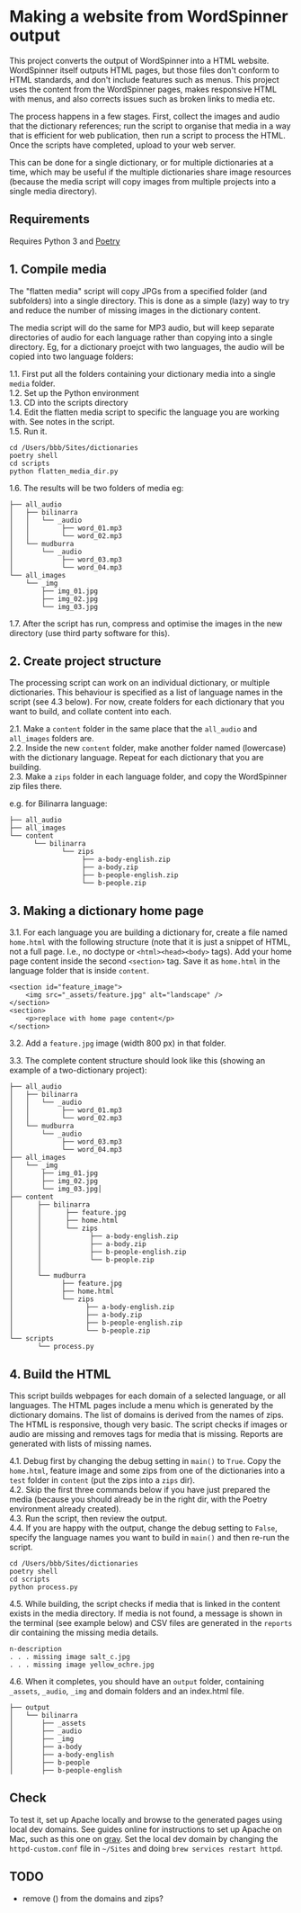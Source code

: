 # Making a website from WordSpinner output

This project converts the output of WordSpinner into a HTML website. WordSpinner itself outputs HTML pages, but those files don't conform to HTML standards, and don't include features such as menus. This project uses the content from the WordSpinner pages, makes responsive HTML with menus, and also corrects issues such as broken links to media etc.

The process happens in a few stages. First, collect the images and audio that the dictionary references; run the script to organise that media in a way that is efficient for web publication, then run a script to process the HTML. Once the scripts have completed, upload to your web server.

This can be done for a single dictionary, or for multiple dictionaries at a time, which may be useful if the multiple dictionaries share image resources (because the media script will copy images from multiple projects into a single media directory).

## Requirements

Requires Python 3 and [Poetry](https://python-poetry.org/docs/)


## 1. Compile media

The "flatten media" script will copy JPGs from a specified folder (and subfolders) into a single directory. This is done as a simple (lazy) way to try and reduce the number of missing images in the dictionary content. 

The media script will do the same for MP3 audio, but will keep separate directories of audio for each language rather than copying into a single directory. Eg, for a dictionary proejct with two languages, the audio will be copied into two language folders:


1.1. First put all the folders containing your dictionary media into a single `media` folder.  
1.2. Set up the Python environment  
1.3. CD into the scripts directory  
1.4. Edit the flatten media script to specific the language you are working with. See notes in the script.    
1.5. Run it.

```
cd /Users/bbb/Sites/dictionaries
poetry shell
cd scripts
python flatten_media_dir.py
```

1.6. The results will be two folders of media eg:
```shell
├── all_audio
│   ├── bilinarra
│   │   └── _audio
│   │        ├── word_01.mp3
│   │        └── word_02.mp3
│   └── mudburra
│       └── _audio
│            ├── word_03.mp3
│            └── word_04.mp3
└── all_images
    └── _img
        ├── img_01.jpg
        ├── img_02.jpg
        └── img_03.jpg
```


1.7. After the script has run, compress and optimise the images in the new directory (use third party software for this).


## 2. Create project structure

The processing script can work on an individual dictionary, or multiple dictionaries. This behaviour is specified as a list of language names in the script (see 4.3 below). For now, create folders for each dictionary that you want to build, and collate content into each.

2.1. Make a `content` folder in the same place that the `all_audio` and `all_images` folders are.   
2.2. Inside the new `content` folder, make another folder named (lowercase) with the dictionary language. Repeat for each dictionary that you are building.  
2.3. Make a `zips` folder in each language folder, and copy the WordSpinner zip files there.  

e.g. for Bilinarra language:

```shell
├── all_audio
├── all_images
└── content
      └── bilinarra
             └── zips
                  ├── a-body-english.zip
                  ├── a-body.zip
                  ├── b-people-english.zip
                  └── b-people.zip
```

## 3. Making a dictionary home page

3.1. For each language you are building a dictionary for, create a file named `home.html` with the following structure (note that it is just a snippet of HTML, not a full page. I.e., no doctype or `<html><head><body>` tags). Add your home page content inside the second `<section>` tag. Save it as `home.html` in the language folder that is inside `content`. 

```
<section id="feature_image">
    <img src="_assets/feature.jpg" alt="landscape" />
</section>
<section>
    <p>replace with home page content</p>
</section>
```

3.2. Add a `feature.jpg` image (width 800 px) in that folder.

3.3. The complete content structure should look like this (showing an example of a two-dictionary project):
```  
├── all_audio
│   ├── bilinarra
│   │   └── _audio
│   │        ├── word_01.mp3
│   │        └── word_02.mp3
│   └── mudburra
│       └── _audio
│            ├── word_03.mp3
│            └── word_04.mp3
├── all_images
│   └── _img
│       ├── img_01.jpg
│       ├── img_02.jpg
│       └── img_03.jpg│
├── content
│      ├── bilinarra
│      │      ├── feature.jpg
│      │      ├── home.html
│      │      └── zips
│      │            ├── a-body-english.zip
│      │            ├── a-body.zip
│      │            ├── b-people-english.zip
│      │            └── b-people.zip
│      │
│      └── mudburra
│            ├── feature.jpg
│            ├── home.html
│            └── zips
│                  ├── a-body-english.zip
│                  ├── a-body.zip
│                  ├── b-people-english.zip
│                  └── b-people.zip   
└── scripts
       └── process.py

```

## 4. Build the HTML

This script builds webpages for each domain of a selected language, or all languages. The HTML pages include a menu which is generated by the dictionary domains. The list of domains is derived from the names of zips. The HTML is responsive, though very basic. The script checks if images or audio are missing and removes tags for media that is missing. Reports are generated with lists of missing names.

4.1. Debug first by changing the debug setting in `main()` to `True`. Copy the `home.html`, feature image and some zips from one of the dictionaries into a `test` folder in `content` (put the zips into a `zips` dir).   
4.2. Skip the first three commands below if you have just prepared the media (because you should already be in the right dir, with the Poetry environment already created).  
4.3. Run the script, then review the output.   
4.4. If you are happy with the output, change the debug setting to `False`, specify the language names you want to build in `main()` and then re-run the script. 

```
cd /Users/bbb/Sites/dictionaries
poetry shell
cd scripts
python process.py
```

4.5. While building, the script checks if media that is linked in the content exists in the media directory. If media is not found, a message is shown in the terminal (see example below) and CSV files are generated in the `reports` dir containing the missing media details.

```shell
n-description
. . . missing image salt_c.jpg
. . . missing image yellow_ochre.jpg
```

4.6. When it completes, you should have an `output` folder, containing `_assets`, `_audio`, `_img` and domain folders and an index.html file.

```shell
├── output
│   └── bilinarra
│       ├── _assets
│       ├── _audio
│       ├── _img
│       ├── a-body
│       ├── a-body-english
│       ├── b-people
│       ├── b-people-english
```



## Check

To test it, set up Apache locally and browse to the generated pages using local dev domains. See guides online for instructions to set up Apache on Mac, such as this one on [grav](https://getgrav.org/blog/macos-monterey-apache-mysql-vhost-apc). Set the local dev domain by changing the `httpd-custom.conf` file in `~/Sites` and doing `brew services restart httpd`. 



## TODO

- remove () from the domains and zips?
